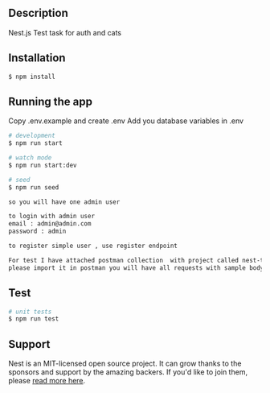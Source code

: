 
## Description

Nest.js Test task for auth and cats 

## Installation

```bash
$ npm install
```

## Running the app
Copy .env.example and create .env 
Add you database variables in .env 

```bash
# development
$ npm run start

# watch mode
$ npm run start:dev

# seed
$ npm run seed

so you will have one admin user 

to login with admin user 
email : admin@admin.com
password : admin

to register simple user , use register endpoint

For test I have attached postman collection  with project called nest-task.json
please import it in postman you will have all requests with sample body's to test and work with 
```

## Test

```bash
# unit tests
$ npm run test

```

## Support

Nest is an MIT-licensed open source project. It can grow thanks to the sponsors and support by the amazing backers. If you'd like to join them, please [read more here](https://docs.nestjs.com/support).
